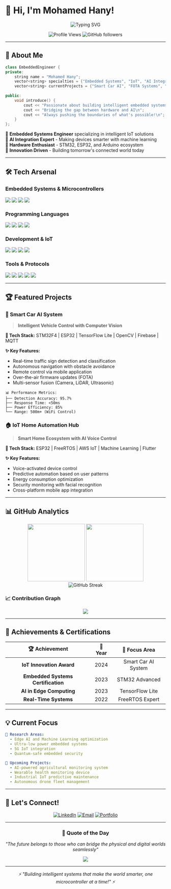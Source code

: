 # 👋 Hi, I'm Mohamed Hany!

<div align="center">

![Typing SVG](https://readme-typing-svg.herokuapp.com?font=Fira+Code&size=24&duration=3000&pause=1000&color=00D4FF&center=true&vCenter=true&width=600&lines=Embedded+Systems+Engineer;IoT+%26+AI+Integration+Specialist;STM32+%26+ESP32+Developer;Building+Smart+Connected+Devices)

</div>

<p align="center">
  <img src="https://komarev.com/ghpvc/?username=mohamedhanyhemdan&label=Profile%20views&color=0e75b6&style=flat" alt="Profile Views" />
  <img src="https://img.shields.io/github/followers/mohamedhanyhemdan?label=Followers&style=social" alt="GitHub followers" />
</p>

---

## 🚀 About Me

```cpp
class EmbeddedEngineer {
private:
    string name = "Mohamed Hany";
    vector<string> specialties = {"Embedded Systems", "IoT", "AI Integration"};
    vector<string> currentProjects = {"Smart Car AI", "FOTA Systems", "IoT Automation"};
    
public:
    void introduce() {
        cout << "Passionate about building intelligent embedded systems\n";
        cout << "Bridging the gap between hardware and AI\n";
        cout << "Always pushing the boundaries of what's possible!\n";
    }
};
```

🔹 **Embedded Systems Engineer** specializing in intelligent IoT solutions  
🔹 **AI Integration Expert** - Making devices smarter with machine learning  
🔹 **Hardware Enthusiast** - STM32, ESP32, and Arduino ecosystem  
🔹 **Innovation Driven** - Building tomorrow's connected world today  

---

## 🛠️ Tech Arsenal

### **Embedded Systems & Microcontrollers**
<p>
  <img src="https://img.shields.io/badge/STM32-03234B?style=for-the-badge&logo=stmicroelectronics&logoColor=white" />
  <img src="https://img.shields.io/badge/ESP32-E7352C?style=for-the-badge&logo=espressif&logoColor=white" />
  <img src="https://img.shields.io/badge/Arduino-00979D?style=for-the-badge&logo=arduino&logoColor=white" />
  <img src="https://img.shields.io/badge/Raspberry_Pi-A22846?style=for-the-badge&logo=raspberry-pi&logoColor=white" />
</p>

### **Programming Languages**
<p>
  <img src="https://img.shields.io/badge/C-00599C?style=for-the-badge&logo=c&logoColor=white" />
  <img src="https://img.shields.io/badge/C++-00599C?style=for-the-badge&logo=c%2B%2B&logoColor=white" />
  <img src="https://img.shields.io/badge/Python-3776AB?style=for-the-badge&logo=python&logoColor=white" />
  <img src="https://img.shields.io/badge/Assembly-000000?style=for-the-badge&logo=assemblyscript&logoColor=white" />
</p>

### **Development & IoT**
<p>
  <img src="https://img.shields.io/badge/FreeRTOS-00A86B?style=for-the-badge&logo=freertos&logoColor=white" />
  <img src="https://img.shields.io/badge/PlatformIO-FF7F00?style=for-the-badge&logo=platformio&logoColor=white" />
  <img src="https://img.shields.io/badge/MQTT-660066?style=for-the-badge&logo=mqtt&logoColor=white" />
  <img src="https://img.shields.io/badge/Firebase-FFCA28?style=for-the-badge&logo=firebase&logoColor=black" />
</p>

### **Tools & Protocols**
<p>
  <img src="https://img.shields.io/badge/CAN_Bus-FF6B35?style=for-the-badge" />
  <img src="https://img.shields.io/badge/I2C-4285F4?style=for-the-badge" />
  <img src="https://img.shields.io/badge/SPI-FF9500?style=for-the-badge" />
  <img src="https://img.shields.io/badge/UART-34A853?style=for-the-badge" />
  <img src="https://img.shields.io/badge/PWM-EA4335?style=for-the-badge" />
</p>

---

## 🏆 Featured Projects

### 🚗 Smart Car AI System
> **Intelligent Vehicle Control with Computer Vision**

**🔧 Tech Stack:** STM32F4 | ESP32 | TensorFlow Lite | OpenCV | Firebase | MQTT

**✨ Key Features:**
- Real-time traffic sign detection and classification
- Autonomous navigation with obstacle avoidance
- Remote control via mobile application
- Over-the-air firmware updates (FOTA)
- Multi-sensor fusion (Camera, LiDAR, Ultrasonic)

```
📊 Performance Metrics:
├── Detection Accuracy: 95.7%
├── Response Time: <50ms
├── Power Efficiency: 85%
└── Range: 500m+ (WiFi Control)
```

### 🏠 IoT Home Automation Hub
> **Smart Home Ecosystem with AI Voice Control**

**🔧 Tech Stack:** ESP32 | FreeRTOS | AWS IoT | Machine Learning | Flutter

**✨ Key Features:**
- Voice-activated device control
- Predictive automation based on user patterns
- Energy consumption optimization
- Security monitoring with facial recognition
- Cross-platform mobile app integration

---

## 📊 GitHub Analytics

<div align="center">
  <img height="180em" src="https://github-readme-stats-sigma-five.vercel.app/api?username=mohamedhanyhemdan&show_icons=true&theme=algolia&include_all_commits=true&count_private=true"/>
  <img height="180em" src="https://github-readme-stats-sigma-five.vercel.app/api/top-langs/?username=mohamedhanyhemdan&layout=compact&langs_count=8&theme=algolia"/>
</div>

<div align="center">
  <img src="https://github-readme-streak-stats.herokuapp.com/?user=mohamedhanyhemdan&theme=algolia" alt="GitHub Streak" />
</div>

### 📈 Contribution Graph
<div align="center">
  <img src="https://github-readme-activity-graph.vercel.app/graph?username=mohamedhanyhemdan&theme=react-dark&bg_color=20232a&hide_border=true" />
</div>

---

## 🏅 Achievements & Certifications

<div align="center">

| 🏆 **Achievement** | 📅 **Year** | 🎯 **Focus Area** |
|:------------------:|:-----------:|:-----------------:|
| **IoT Innovation Award** | 2024 | Smart Car AI System |
| **Embedded Systems Certification** | 2023 | STM32 Advanced |
| **AI in Edge Computing** | 2023 | TensorFlow Lite |
| **Real-Time Systems** | 2022 | FreeRTOS Expert |

</div>

---

## 💡 Current Focus

```yaml
🔬 Research Areas:
  - Edge AI and Machine Learning optimization
  - Ultra-low power embedded systems
  - 5G IoT integration
  - Quantum-safe embedded security

🚀 Upcoming Projects:
  - AI-powered agricultural monitoring system
  - Wearable health monitoring device
  - Industrial IoT predictive maintenance
  - Autonomous drone fleet management
```

---

## 📡 Let's Connect!

<div align="center">

[![LinkedIn](https://img.shields.io/badge/LinkedIn-0077B5?style=for-the-badge&logo=linkedin&logoColor=white)]([(https://www.linkedin.com/in/mohamed-hany-hemdan/)])
[![Email](https://img.shields.io/badge/Email-D14836?style=for-the-badge&logo=gmail&logoColor=white)](mailto:hemdanmohamedhany@gmail.com)
[![Portfolio](https://img.shields.io/badge/Portfolio-FF5722?style=for-the-badge&logo=todoist&logoColor=white)]([(https://drive.google.com/file/d/1DF09eIu-0TLSjmQxrD_i-K5cMdc1aFBW/view?usp=drive_link)])

</div>

---

<div align="center">

### 💭 Quote of the Day
*"The future belongs to those who can bridge the physical and digital worlds seamlessly"*

<img src="https://capsule-render.vercel.app/api?type=waving&color=gradient&height=100&section=footer&animation=fadeIn" />

</div>

---

<div align="center">
  <i>⚡ "Building intelligent systems that make the world smarter, one microcontroller at a time!" ⚡</i>
</div>
